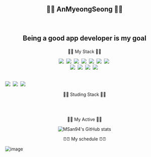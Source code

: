  ## <p align="center">👏👏 AnMyeongSeong 👏👏</p> <br> <p align="center" style="font-size=5dp">Being a good app developer is my goal</p>




<p align="center"> 📝📝 My Stack 📝📝</p>
<div align="center">
    <img src="https://img.shields.io/badge/kotlin-ee0000?style=flat-square&logo=kotlin&logoColor=white"/>&nbsp;
    <img src="https://img.shields.io/badge/java-8b0000?style=flat-square&logo=java&logoColor=white"/>&nbsp;
    <img src="https://img.shields.io/badge/MySql-b8860b?style=flat-square&logo=Mysql&logoColor=white"/></a>&nbsp;
    <img src="https://img.shields.io/badge/PostgreSQL-cd853f?style=flat-square&logo=PostgreSQL&logoColor=white"/></a>&nbsp;
    <img src="https://img.shields.io/badge/Oracle-191970?style=flat-square&logo=Oracle&logoColor=white"/></a>&nbsp;
    <img src="https://img.shields.io/badge/Jira-41691e?style=flat-square&logo=Jira&logoColor=white"/></a>&nbsp;
    <img src="https://img.shields.io/badge/Android-3ddc84?style=flat-square&logo=Android&logoColor=white"/></a>&nbsp;
</div>
<div align="center">
    <img src="https://img.shields.io/badge/Spring-6db33f?style=flat-square&logo=Spring&logoColor=white"/>&nbsp;
    <img src="https://img.shields.io/badge/JS-F7DF1E?style=flat-square&logo=kotlin&logoColor=white"/>&nbsp;
    <img src="https://img.shields.io/badge/GitHub-181717?style=flat-square&logo=GitHub&logoColor=white"/>&nbsp;
    <img src="https://img.shields.io/badge/jQuery-0769AD?style=flat-square&logo=jQuery&logoColor=white"/>&nbsp;
</div>
<br><br>
    <img src="https://img.shields.io/badge/kotlin-ee0000?style=flat-square&logo=kotlin&logoColor=white"/>&nbsp;
    <img src="https://img.shields.io/badge/CentoOs-262577?style=flat-square&logo=CentoOs&logoColor=white"/>&nbsp;
    <img src="https://img.shields.io/badge/Json-000000?style=flat-square&logo=Json&logoColor=white"/>&nbsp;
<p align="center"> 📝📝 Studing Stack 📝📝</p>


<br><br>
<p align="center"> 🎠🎠 My Active 🎠🎠</p>

<div align="center">
    
![MSan94's GitHub stats](https://github-readme-stats.vercel.app/api?username=MSan94&show_icons=true&theme=radical)

</div>

<p align="center"> ⏰⏰ My schedule ⏰⏰</p>

![image](https://user-images.githubusercontent.com/81352078/116332811-6952b000-a80d-11eb-8a1c-4dd6ea200478.png)
